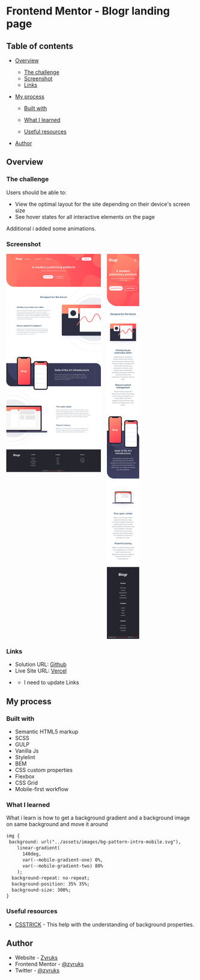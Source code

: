 # Frontend Mentor - Blogr landing page

## Table of contents

- [Overview](#overview)
  - [The challenge](#the-challenge)
  - [Screenshot](#screenshot)
  - [Links](#links)
- [My process](#my-process)

  - [Built with](#built-with)
  - [What I learned](#what-i-learned)

  - [Useful resources](#useful-resources)

- [Author](#author)

## Overview

### The challenge

Users should be able to:

- View the optimal layout for the site depending on their device's screen size
- See hover states for all interactive elements on the page

Additional i added some animations.

### Screenshot

<div style="display:flex; gap: 1rem; ">
<img src="./screenshots/desktop.png" alt="Desktop Screenshot" style="width: 50%; height: 100%;" >
<img src="./screenshots/mobile.png" alt="Mobile Screenshot">
</div>

### Links

- Solution URL: [Github](#)
- Live Site URL: [Vercel](#)

* - I need to update Links

## My process

### Built with

- Semantic HTML5 markup
- SCSS
- GULP
- Vanilla Js
- Stylelint
- BEM
- CSS custom properties
- Flexbox
- CSS Grid
- Mobile-first workflow

### What I learned

What i learn is how to get a background gradient and a background image on same background and move it around

```
img {
 background: url("../assets/images/bg-pattern-intro-mobile.svg"),
    linear-gradient(
      140deg,
      var(--mobile-gradient-one) 0%,
      var(--mobile-gradient-two) 80%
    );
  background-repeat: no-repeat;
  background-position: 35% 35%;
  background-size: 300%;
}

```

### Useful resources

- [CSSTRICK](https://css-tricks.com/almanac/properties/b/background/) - This help with the understanding of background properties.

## Author

- Website - [Zyruks](https://www.zyruks.com)
- Frontend Mentor - [@zyruks](https://www.frontendmentor.io/profile/zyruks)
- Twitter - [@zyruks](https://www.twitter.com/zyruks)
